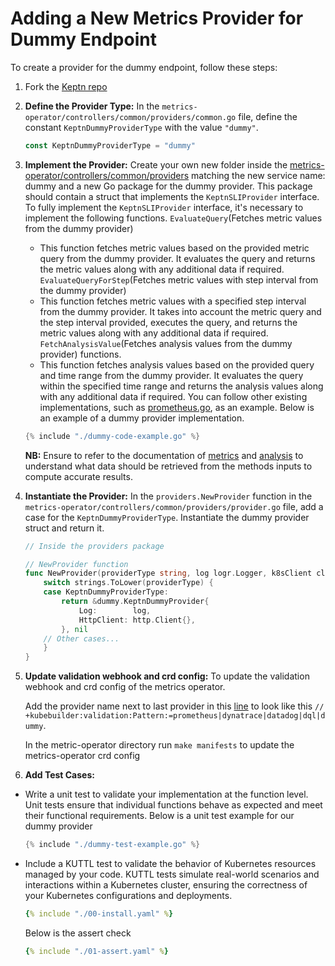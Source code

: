 # Adding a New Metrics Provider for Dummy Endpoint

To create a provider for the dummy endpoint, follow these steps:

1. Fork the [Keptn repo](https://github.com/keptn/lifecycle-toolkit)

2. **Define the Provider Type:** In the `metrics-operator/controllers/common/providers/common.go` file,
 define the constant `KeptnDummyProviderType` with the value `"dummy"`.

    ```go
    const KeptnDummyProviderType = "dummy"
    ```

3. **Implement the Provider:** Create your own new folder inside the
[metrics-operator/controllers/common/providers](https://github.com/keptn/lifecycle-toolkit/tree/main/metrics-operator/controllers/common/providers)
 matching the new service name: dummy and a new Go package for the dummy provider.
  This package should contain
 a struct that implements the `KeptnSLIProvider` interface.
  To fully implement the `KeptnSLIProvider` interface, it's necessary to implement the following functions.
  `EvaluateQuery`(Fetches metric values from the dummy provider)
   - This function fetches metric values based on the provided
     metric query from the dummy provider.
     It evaluates the query and returns the metric values
     along with any additional data if required.
  `EvaluateQueryForStep`(Fetches metric values with step interval from the dummy provider)
   - This function fetches metric values with a specified step interval from the dummy provider.
      It takes into account the metric query and the step interval provided, executes the query,
      and returns the metric values along with any additional data if required.
  `FetchAnalysisValue`(Fetches analysis values from the dummy provider) functions.
   - This function fetches analysis values based on the provided query and time range from the
     dummy provider.
     It evaluates the query within the specified time range and returns the analysis
     values along with any additional data if required.
  You can follow other existing implementations,
 such as [prometheus.go](https://github.com/keptn/lifecycle-toolkit/blob/main/metrics-operator/controllers/common/providers/prometheus/prometheus.go),
 as an example.
  Below is an example of a dummy provider implementation.

    ```go
    {% include "./dummy-code-example.go" %}
    ```

   **NB:** Ensure to refer to the documentation of
    [metrics](https://github.com/keptn/lifecycle-toolkit/blob/main/docs/docs/reference/crd-reference/metric.md)
    and [analysis](https://github.com/keptn/lifecycle-toolkit/blob/main/docs/docs/reference/crd-reference/analysis.md)
    to understand what data should be retrieved from the methods inputs to compute accurate results.

4. **Instantiate the Provider:** In the `providers.NewProvider` function
 in the `metrics-operator/controllers/common/providers/provider.go` file,
 add a case for the `KeptnDummyProviderType`.
  Instantiate the dummy provider struct and return it.

    ```go
    // Inside the providers package

    // NewProvider function
    func NewProvider(providerType string, log logr.Logger, k8sClient client.Client) (KeptnSLIProvider, error) {
        switch strings.ToLower(providerType) {
        case KeptnDummyProviderType:
            return &dummy.KeptnDummyProvider{
                Log:        log,
                HttpClient: http.Client{},
            }, nil
        // Other cases...
        }
    }
    ```

5. **Update validation webhook and crd config:** To update the validation webhook and crd config of the metrics operator.

   Add the provider name next to last provider in this
   [line](https://github.com/keptn/lifecycle-toolkit/blob/main/metrics-operator/api/v1beta1/keptnmetricsprovider_types.go#L29)
   to look like this `// +kubebuilder:validation:Pattern:=prometheus|dynatrace|datadog|dql|dummy`.

   In the metric-operator directory run `make manifests` to update the metrics-operator crd config
  
6. **Add Test Cases:**

- Write a unit test to validate your implementation at the function level.
  Unit tests ensure that individual
 functions behave as expected and meet their functional requirements.
  Below is a unit test example for our dummy provider

  ```go
  {% include "./dummy-test-example.go" %}
  ```

- Include a KUTTL test to validate the behavior of Kubernetes resources managed by your code.
  KUTTL tests simulate real-world scenarios and interactions within a Kubernetes cluster, ensuring
  the correctness of your Kubernetes configurations and deployments.

    ```yaml
    {% include "./00-install.yaml" %}
    ```

    Below is the assert check

    ```yaml
    {% include "./01-assert.yaml" %}
    ```
